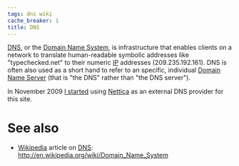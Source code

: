 ```yaml
---
tags: dns wiki
cache_breaker: 1
title: DNS
---
```


[DNS](/wiki/DNS), or the [Domain Name System](/wiki/Domain_Name_System), is infrastructure that enables clients on a network to translate human-readable symbolic addresses like "typechecked.net" to their numeric [IP](/wiki/IP) addresses (209.235.192.161). DNS is often also used as a short hand to refer to an specific, individual [Domain Name Server](/wiki/Domain_Name_Server) (that is "the DNS" rather than "the DNS server").

In November 2009 [I started](/blog/dns-changes) using [Nettica](/wiki/Nettica) as an external DNS provider for this site.

# See also

-   [Wikipedia](/wiki/Wikipedia) article on [DNS](/wiki/DNS): <http://en.wikipedia.org/wiki/Domain_Name_System>
